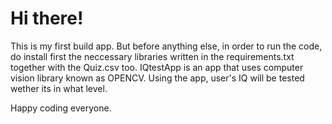 # Hi there!

This is my first build app.
But before anything else, in order to run the code, do install first the neccessary libraries written in the requirements.txt together with the Quiz.csv too.
IQtestApp is an app that uses computer vision library known as OPENCV.
Using the app, user's IQ will be tested wether its in what level.

Happy coding everyone.
